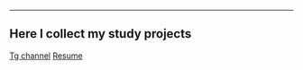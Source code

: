 ------------------------------------
  Here I collect my study projects   
------------------------------------ 
[Tg channel](https://t.me/quasi_notes)
[Resume](https://ulyanovsk.hh.ru/applicant/resumes/view?resume=f1b093c3ff0ceb2a470039ed1f4b354f545859)


